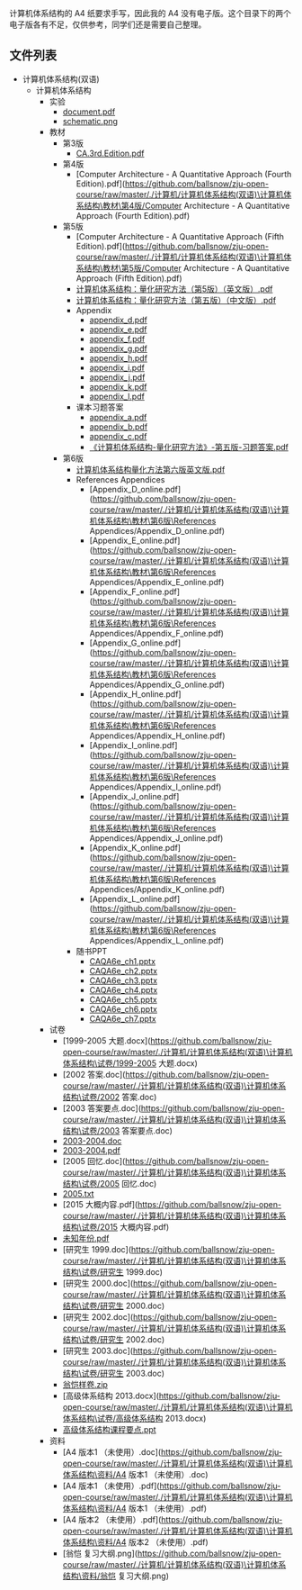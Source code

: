 计算机体系结构的 A4 纸要求手写，因此我的 A4 没有电子版。这个目录下的两个电子版各有不足，仅供参考，同学们还是需要自己整理。


## 文件列表

- 计算机体系结构(双语)
    - 计算机体系结构
        - 实验
            - [document.pdf](https://github.com/ballsnow/zju-open-course/raw/master/./计算机/计算机体系结构(双语)\计算机体系结构\实验/document.pdf)
            - [schematic.png](https://github.com/ballsnow/zju-open-course/raw/master/./计算机/计算机体系结构(双语)\计算机体系结构\实验/schematic.png)
        - 教材
            - 第3版
                - [CA.3rd.Edition.pdf](https://github.com/ballsnow/zju-open-course/raw/master/./计算机/计算机体系结构(双语)\计算机体系结构\教材\第3版/CA.3rd.Edition.pdf)
            - 第4版
                - [Computer Architecture - A Quantitative Approach (Fourth Edition).pdf](https://github.com/ballsnow/zju-open-course/raw/master/./计算机/计算机体系结构(双语)\计算机体系结构\教材\第4版/Computer Architecture - A Quantitative Approach (Fourth Edition).pdf)
            - 第5版
                - [Computer Architecture - A Quantitative Approach (Fifth Edition).pdf](https://github.com/ballsnow/zju-open-course/raw/master/./计算机/计算机体系结构(双语)\计算机体系结构\教材\第5版/Computer Architecture - A Quantitative Approach (Fifth Edition).pdf)
                - [计算机体系结构：量化研究方法（第5版）（英文版）.pdf](https://github.com/ballsnow/zju-open-course/raw/master/./计算机/计算机体系结构(双语)\计算机体系结构\教材\第5版/计算机体系结构：量化研究方法（第5版）（英文版）.pdf)
                - [计算机体系结构：量化研究方法（第五版）（中文版）.pdf](https://github.com/ballsnow/zju-open-course/raw/master/./计算机/计算机体系结构(双语)\计算机体系结构\教材\第5版/计算机体系结构：量化研究方法（第五版）（中文版）.pdf)
                - Appendix
                    - [appendix_d.pdf](https://github.com/ballsnow/zju-open-course/raw/master/./计算机/计算机体系结构(双语)\计算机体系结构\教材\第5版\Appendix/appendix_d.pdf)
                    - [appendix_e.pdf](https://github.com/ballsnow/zju-open-course/raw/master/./计算机/计算机体系结构(双语)\计算机体系结构\教材\第5版\Appendix/appendix_e.pdf)
                    - [appendix_f.pdf](https://github.com/ballsnow/zju-open-course/raw/master/./计算机/计算机体系结构(双语)\计算机体系结构\教材\第5版\Appendix/appendix_f.pdf)
                    - [appendix_g.pdf](https://github.com/ballsnow/zju-open-course/raw/master/./计算机/计算机体系结构(双语)\计算机体系结构\教材\第5版\Appendix/appendix_g.pdf)
                    - [appendix_h.pdf](https://github.com/ballsnow/zju-open-course/raw/master/./计算机/计算机体系结构(双语)\计算机体系结构\教材\第5版\Appendix/appendix_h.pdf)
                    - [appendix_i.pdf](https://github.com/ballsnow/zju-open-course/raw/master/./计算机/计算机体系结构(双语)\计算机体系结构\教材\第5版\Appendix/appendix_i.pdf)
                    - [appendix_j.pdf](https://github.com/ballsnow/zju-open-course/raw/master/./计算机/计算机体系结构(双语)\计算机体系结构\教材\第5版\Appendix/appendix_j.pdf)
                    - [appendix_k.pdf](https://github.com/ballsnow/zju-open-course/raw/master/./计算机/计算机体系结构(双语)\计算机体系结构\教材\第5版\Appendix/appendix_k.pdf)
                    - [appendix_l.pdf](https://github.com/ballsnow/zju-open-course/raw/master/./计算机/计算机体系结构(双语)\计算机体系结构\教材\第5版\Appendix/appendix_l.pdf)
                - 课本习题答案
                    - [appendix_a.pdf](https://github.com/ballsnow/zju-open-course/raw/master/./计算机/计算机体系结构(双语)\计算机体系结构\教材\第5版\课本习题答案/appendix_a.pdf)
                    - [appendix_b.pdf](https://github.com/ballsnow/zju-open-course/raw/master/./计算机/计算机体系结构(双语)\计算机体系结构\教材\第5版\课本习题答案/appendix_b.pdf)
                    - [appendix_c.pdf](https://github.com/ballsnow/zju-open-course/raw/master/./计算机/计算机体系结构(双语)\计算机体系结构\教材\第5版\课本习题答案/appendix_c.pdf)
                    - [《计算机体系结构-量化研究方法》-第五版-习题答案.pdf](https://github.com/ballsnow/zju-open-course/raw/master/./计算机/计算机体系结构(双语)\计算机体系结构\教材\第5版\课本习题答案/《计算机体系结构-量化研究方法》-第五版-习题答案.pdf)
            - 第6版
                - [计算机体系结构量化方法第六版英文版.pdf](https://github.com/ballsnow/zju-open-course/raw/master/./计算机/计算机体系结构(双语)\计算机体系结构\教材\第6版/计算机体系结构量化方法第六版英文版.pdf)
                - References Appendices
                    - [Appendix_D_online.pdf](https://github.com/ballsnow/zju-open-course/raw/master/./计算机/计算机体系结构(双语)\计算机体系结构\教材\第6版\References Appendices/Appendix_D_online.pdf)
                    - [Appendix_E_online.pdf](https://github.com/ballsnow/zju-open-course/raw/master/./计算机/计算机体系结构(双语)\计算机体系结构\教材\第6版\References Appendices/Appendix_E_online.pdf)
                    - [Appendix_F_online.pdf](https://github.com/ballsnow/zju-open-course/raw/master/./计算机/计算机体系结构(双语)\计算机体系结构\教材\第6版\References Appendices/Appendix_F_online.pdf)
                    - [Appendix_G_online.pdf](https://github.com/ballsnow/zju-open-course/raw/master/./计算机/计算机体系结构(双语)\计算机体系结构\教材\第6版\References Appendices/Appendix_G_online.pdf)
                    - [Appendix_H_online.pdf](https://github.com/ballsnow/zju-open-course/raw/master/./计算机/计算机体系结构(双语)\计算机体系结构\教材\第6版\References Appendices/Appendix_H_online.pdf)
                    - [Appendix_I_online.pdf](https://github.com/ballsnow/zju-open-course/raw/master/./计算机/计算机体系结构(双语)\计算机体系结构\教材\第6版\References Appendices/Appendix_I_online.pdf)
                    - [Appendix_J_online.pdf](https://github.com/ballsnow/zju-open-course/raw/master/./计算机/计算机体系结构(双语)\计算机体系结构\教材\第6版\References Appendices/Appendix_J_online.pdf)
                    - [Appendix_K_online.pdf](https://github.com/ballsnow/zju-open-course/raw/master/./计算机/计算机体系结构(双语)\计算机体系结构\教材\第6版\References Appendices/Appendix_K_online.pdf)
                    - [Appendix_L_online.pdf](https://github.com/ballsnow/zju-open-course/raw/master/./计算机/计算机体系结构(双语)\计算机体系结构\教材\第6版\References Appendices/Appendix_L_online.pdf)
                - 随书PPT
                    - [CAQA6e_ch1.pptx](https://github.com/ballsnow/zju-open-course/raw/master/./计算机/计算机体系结构(双语)\计算机体系结构\教材\第6版\随书PPT/CAQA6e_ch1.pptx)
                    - [CAQA6e_ch2.pptx](https://github.com/ballsnow/zju-open-course/raw/master/./计算机/计算机体系结构(双语)\计算机体系结构\教材\第6版\随书PPT/CAQA6e_ch2.pptx)
                    - [CAQA6e_ch3.pptx](https://github.com/ballsnow/zju-open-course/raw/master/./计算机/计算机体系结构(双语)\计算机体系结构\教材\第6版\随书PPT/CAQA6e_ch3.pptx)
                    - [CAQA6e_ch4.pptx](https://github.com/ballsnow/zju-open-course/raw/master/./计算机/计算机体系结构(双语)\计算机体系结构\教材\第6版\随书PPT/CAQA6e_ch4.pptx)
                    - [CAQA6e_ch5.pptx](https://github.com/ballsnow/zju-open-course/raw/master/./计算机/计算机体系结构(双语)\计算机体系结构\教材\第6版\随书PPT/CAQA6e_ch5.pptx)
                    - [CAQA6e_ch6.pptx](https://github.com/ballsnow/zju-open-course/raw/master/./计算机/计算机体系结构(双语)\计算机体系结构\教材\第6版\随书PPT/CAQA6e_ch6.pptx)
                    - [CAQA6e_ch7.pptx](https://github.com/ballsnow/zju-open-course/raw/master/./计算机/计算机体系结构(双语)\计算机体系结构\教材\第6版\随书PPT/CAQA6e_ch7.pptx)
        - 试卷
            - [1999-2005 大题.docx](https://github.com/ballsnow/zju-open-course/raw/master/./计算机/计算机体系结构(双语)\计算机体系结构\试卷/1999-2005 大题.docx)
            - [2002 答案.doc](https://github.com/ballsnow/zju-open-course/raw/master/./计算机/计算机体系结构(双语)\计算机体系结构\试卷/2002 答案.doc)
            - [2003 答案要点.doc](https://github.com/ballsnow/zju-open-course/raw/master/./计算机/计算机体系结构(双语)\计算机体系结构\试卷/2003 答案要点.doc)
            - [2003-2004.doc](https://github.com/ballsnow/zju-open-course/raw/master/./计算机/计算机体系结构(双语)\计算机体系结构\试卷/2003-2004.doc)
            - [2003-2004.pdf](https://github.com/ballsnow/zju-open-course/raw/master/./计算机/计算机体系结构(双语)\计算机体系结构\试卷/2003-2004.pdf)
            - [2005 回忆.doc](https://github.com/ballsnow/zju-open-course/raw/master/./计算机/计算机体系结构(双语)\计算机体系结构\试卷/2005 回忆.doc)
            - [2005.txt](https://github.com/ballsnow/zju-open-course/blob/master/./计算机/计算机体系结构(双语)\计算机体系结构\试卷/2005.txt)
            - [2015 大概内容.pdf](https://github.com/ballsnow/zju-open-course/raw/master/./计算机/计算机体系结构(双语)\计算机体系结构\试卷/2015 大概内容.pdf)
            - [未知年份.pdf](https://github.com/ballsnow/zju-open-course/raw/master/./计算机/计算机体系结构(双语)\计算机体系结构\试卷/未知年份.pdf)
            - [研究生 1999.doc](https://github.com/ballsnow/zju-open-course/raw/master/./计算机/计算机体系结构(双语)\计算机体系结构\试卷/研究生 1999.doc)
            - [研究生 2000.doc](https://github.com/ballsnow/zju-open-course/raw/master/./计算机/计算机体系结构(双语)\计算机体系结构\试卷/研究生 2000.doc)
            - [研究生 2002.doc](https://github.com/ballsnow/zju-open-course/raw/master/./计算机/计算机体系结构(双语)\计算机体系结构\试卷/研究生 2002.doc)
            - [研究生 2003.doc](https://github.com/ballsnow/zju-open-course/raw/master/./计算机/计算机体系结构(双语)\计算机体系结构\试卷/研究生 2003.doc)
            - [翁恺样卷.zip](https://github.com/ballsnow/zju-open-course/raw/master/./计算机/计算机体系结构(双语)\计算机体系结构\试卷/翁恺样卷.zip)
            - [高级体系结构 2013.docx](https://github.com/ballsnow/zju-open-course/raw/master/./计算机/计算机体系结构(双语)\计算机体系结构\试卷/高级体系结构 2013.docx)
            - [高级体系结构课程要点.ppt](https://github.com/ballsnow/zju-open-course/raw/master/./计算机/计算机体系结构(双语)\计算机体系结构\试卷/高级体系结构课程要点.ppt)
        - 资料
            - [A4 版本1 （未使用）.doc](https://github.com/ballsnow/zju-open-course/raw/master/./计算机/计算机体系结构(双语)\计算机体系结构\资料/A4 版本1 （未使用）.doc)
            - [A4 版本1 （未使用）.pdf](https://github.com/ballsnow/zju-open-course/raw/master/./计算机/计算机体系结构(双语)\计算机体系结构\资料/A4 版本1 （未使用）.pdf)
            - [A4 版本2 （未使用）.pdf](https://github.com/ballsnow/zju-open-course/raw/master/./计算机/计算机体系结构(双语)\计算机体系结构\资料/A4 版本2 （未使用）.pdf)
            - [翁恺 复习大纲.png](https://github.com/ballsnow/zju-open-course/raw/master/./计算机/计算机体系结构(双语)\计算机体系结构\资料/翁恺 复习大纲.png)
